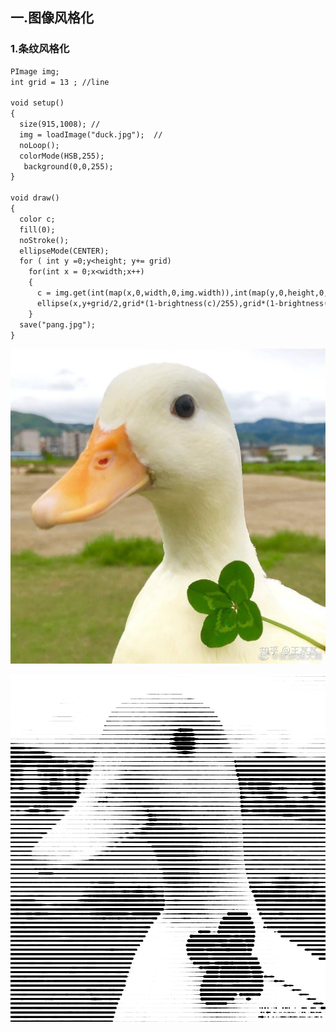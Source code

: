 ## 一.图像风格化


### 1.条纹风格化


```markdown
PImage img;
int grid = 13 ; //line

void setup()
{
  size(915,1008); //
  img = loadImage("duck.jpg");  //
  noLoop();
  colorMode(HSB,255);
   background(0,0,255);
}

void draw()
{
  color c;
  fill(0);
  noStroke();
  ellipseMode(CENTER);
  for ( int y =0;y<height; y+= grid)
    for(int x = 0;x<width;x++)
    {
      c = img.get(int(map(x,0,width,0,img.width)),int(map(y,0,height,0,img.height)));
      ellipse(x,y+grid/2,grid*(1-brightness(c)/255),grid*(1-brightness(c)/255));
    }   
  save("pang.jpg");
}


```
![Image](https://github.com/akadiao/akadiao.github.com/blob/main/duck.jpg)

![Image](https://github.com/akadiao/akadiao.github.com/blob/main/pang.jpg)


















